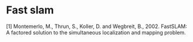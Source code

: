# Fast slam

[1] Montemerlo, M., Thrun, S., Koller, D. and Wegbreit, B., 2002. FastSLAM: A factored solution to the simultaneous localization and mapping problem.


